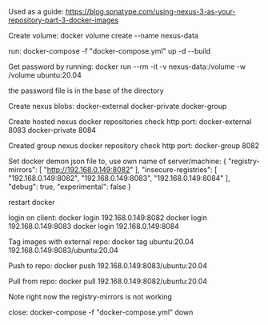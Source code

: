 Used as a guide: https://blog.sonatype.com/using-nexus-3-as-your-repository-part-3-docker-images

Create volume:
docker volume create --name nexus-data

run:
docker-compose -f "docker-compose.yml" up -d --build

Get password by running:
docker run --rm -it -v nexus-data:/volume -w /volume ubuntu:20.04

the password file is in the base of the directory

Create nexus blobs:
docker-external
docker-private
docker-group

Create hosted nexus docker repositories check http port:
docker-external   8083
docker-private    8084

Created group nexus docker repository check http port:
docker-group      8082

Set docker demon json file to, use own name of server/machine:
{
  "registry-mirrors": [
    "http://192.168.0.149:8082"
  ],
  "insecure-registries": [
    "192.168.0.149:8082",
    "192.168.0.149:8083",
    "192.168.0.149:8084"
  ],
  "debug": true,
  "experimental": false
}

restart docker

login on client:
docker login 192.168.0.149:8082
docker login 192.168.0.149:8083
docker login 192.168.0.149:8084

Tag images with external repo:
docker tag ubuntu:20.04 192.168.0.149:8083/ubuntu:20.04

Push to repo:
docker push 192.168.0.149:8083/ubuntu:20.04

Pull from repo:
docker pull 192.168.0.149:8082/ubuntu:20.04

Note right now the registry-mirrors is not working

close: 
docker-compose -f "docker-compose.yml" down